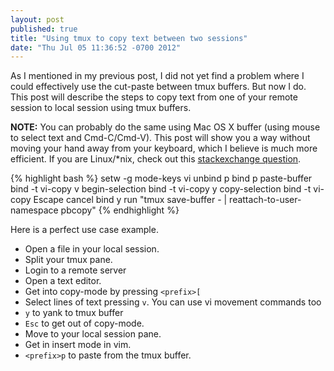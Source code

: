 ```yaml
---
layout: post
published: true
title: "Using tmux to copy text between two sessions"
date: "Thu Jul 05 11:36:52 -0700 2012"
---
```


As I mentioned in my previous post, I did not yet find a problem where I could
effectively use the cut-paste between tmux buffers. But now I do. This post will
describe the steps to copy text from one of your remote session to local session
using tmux buffers.

__NOTE:__ You can probably do the same using Mac OS X buffer (using mouse to
select text and Cmd-C/Cmd-V). This post will show you a way without moving your
hand away from your keyboard, which I believe is much more efficient. If you are
Linux/\*nix, check out this [stackexchange
question](http://unix.stackexchange.com/questions/15715/getting-tmux-to-copy-a-buffer-to-the-clipboard).

{% highlight bash %}
setw -g mode-keys vi
unbind p
bind p paste-buffer
bind -t vi-copy v begin-selection
bind -t vi-copy y copy-selection
bind -t vi-copy Escape cancel
bind y run "tmux save-buffer - | reattach-to-user-namespace pbcopy"
{% endhighlight %}

Here is a perfect use case example.

* Open a file in your local session.
* Split your tmux pane.
* Login to a remote server
* Open a text editor.
* Get into copy-mode by pressing `<prefix>[`
* Select lines of text pressing `v`. You can use vi movement commands too
* `y` to yank to tmux buffer
* `Esc` to get out of copy-mode.
* Move to your local session pane.
* Get in insert mode in vim.
* `<prefix>p` to paste from the tmux buffer.
